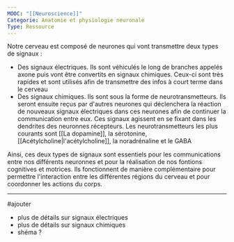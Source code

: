 ```yaml
---
MOOC: "[[Neuroscience]]"
Categorie: Anatomie et physiologie neuronale
Type: Ressource
---
```

Notre cerveau est composé de neurones qui vont transmettre deux types de signaux :
- Des signaux électriques. Ils sont véhiculés le long de branches appelés axone puis vont être convertits en signaux chimiques. Ceux-ci sont très rapides  et sont utilisés afin de transmettre des infos à court terme dans le cerveau
- Des signaux chimiques. Ils sont sous la forme de neurotransmetteurs. Ils seront ensuite reçus par d'autres neurones qui déclenchera la réaction de nouveaux signaux électriques dans ces neurones afin de continuer la communication entre eux. Ces signaux agissent en se fixant dans les dendrites des neuronnes récepteurs. Les neurotransmetteurs les plus courants sont [[La dopamine]], la sérotonine, [[Acétylcholine|l'acétylcholine]], la noradrénaline et le GABA

Ainsi, ces deux types de signaux sont essentiels pour les communications entre nos différents neuronnes et pour la réalisation de nos fontions cognitives et motrices. Ils fonctionnent de manière complémentaire pour permettre l'interaction entre les différentes régions du cerveau et pour coordonner les actions du corps.

---
#ajouter 
- plus de détails sur signaux électriques
- plus de détails sur signaux chimiques
- shéma ?